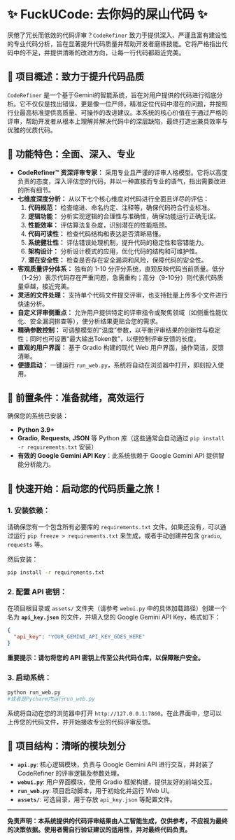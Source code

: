# ✨ FuckUCode: 去你妈的屎山代码 ✨

厌倦了冗长而低效的代码评审？`CodeRefiner` 致力于提供深入、严谨且富有建设性的专业代码分析，旨在显著提升代码质量并帮助开发者磨练技能。它将严格指出代码中的不足，并提供清晰的改进方向，让每一行代码都趋近完美。

## 📖 项目概述：致力于提升代码品质

`CodeRefiner` 是一个基于Gemini的智能系统，旨在对用户提供的代码进行彻底分析。它不仅仅是找出错误，更是像一位严师，精准定位代码中潜在的问题，并按照行业最高标准提供高质量、可操作的改进建议。本系统的核心价值在于通过严格的评审，帮助开发者从根本上理解并解决代码中的深层缺陷，最终打造出兼具效率与优雅的优质代码。

## 🎯 功能特色：全面、深入、专业

-   **CodeRefiner™ 资深评审专家：** 采用专业且严谨的评审人格模型。它将以高度负责的态度，深入评估您的代码，并以一种直接而专业的语气，指出需要改进的所有细节。
-   **七维度深度分析：** 从以下七个核心维度对代码进行全面且详尽的评估：
    1.  **代码规范：** 检查缩进、命名约定、注释等，确保代码符合行业标准。
    2.  **逻辑功能：** 分析实现逻辑的合理性与准确性，确保功能运行正确无误。
    3.  **性能效率：** 评估算法复杂度，识别潜在的性能瓶颈。
    4.  **代码可读性：** 检查代码结构和表达是否清晰易懂。
    5.  **系统健壮性：** 评估错误处理机制，提升代码的稳定性和容错能力。
    6.  **架构设计：** 分析设计模式的应用，优化代码的结构和可维护性。
    7.  **潜在安全性：** 检查是否存在安全漏洞和风险，保障代码的安全性。
-   **客观质量评分体系：** 独有的 1-10 分评分系统，直观反映代码当前质量。低分（1-2分）表示代码存在严重问题，急需重构；高分（9-10分）则代表代码质量卓越，接近完美。
-   **灵活的文件处理：** 支持单个代码文件提交评审，也支持批量上传多个文件进行快速分析。
-   **自定义评审侧重点：** 允许用户提供特定的评审指令或聚焦领域（如侧重性能优化、安全漏洞排查等），使分析结果更贴合您的需求。
-   **精确参数控制：** 可调整模型的“温度”参数，以平衡评审结果的创新性与稳定性；同时也可设置“最大输出Token数”，以便控制评审反馈的长度。
-   **直观的用户界面：** 基于 Gradio 构建的现代 Web 用户界面，操作简洁，反馈清晰。
-   **便捷启动：** 一键运行 `run_web.py`，系统将自动在浏览器中打开，即刻投入使用。

## 📝 前置条件：准备就绪，高效运行

确保您的系统已安装：
-   **Python 3.9+**
-   **Gradio**, **Requests**, **JSON** 等 Python 库（这些通常会自动通过 `pip install -r requirements.txt` 安装）
-   **有效的 Google Gemini API Key**：此系统依赖于 Google Gemini API 提供智能分析能力。

## 🚀 快速开始：启动您的代码质量之旅！


### 1. 安装依赖：

请确保您有一个包含所有必要库的 `requirements.txt` 文件。如果还没有，可以通过运行 `pip freeze > requirements.txt` 来生成，或者手动创建并包含 `gradio`, `requests` 等。

然后安装：

```bash
pip install -r requirements.txt
```

### 2. 配置 API 密钥：

在项目根目录或 `assets/` 文件夹（请参考 `webui.py` 中的具体加载路径）创建一个名为 **`api_key.json`** 的文件，并填入您的 Google Gemini API Key，格式如下：

```json
{
  "api_key": "YOUR_GEMINI_API_KEY_GOES_HERE"
}
```
**重要提示：请勿将您的 API 密钥上传至公共代码仓库，以保障账户安全。**

### 3. 启动系统：

```bash
python run_web.py
#或者是Pycharm内运行run_web.py
```
系统将自动在您的浏览器中打开 `http://127.0.0.1:7860`。在此界面中，您可以上传您的代码文件，并开始接收专业的代码评审反馈。

## 📁 项目结构：清晰的模块划分

-   **`api.py`**: 核心逻辑模块，负责与 Google Gemini API 进行交互，并封装了 CodeRefiner 的评审逻辑及参数处理。
-   **`webui.py`**: 用户界面模块，使用 Gradio 框架构建，提供友好的前端交互。
-   **`run_web.py`**: 项目启动脚本，用于初始化并运行 Web UI。
-   **`assets/`**: 可选目录，用于存放 `api_key.json` 等配置文件。

---
**免责声明：本系统提供的代码评审结果由人工智能生成，仅供参考，不应视为最终的决策依据。使用者需自行验证建议的适用性，并对最终代码负责。**
